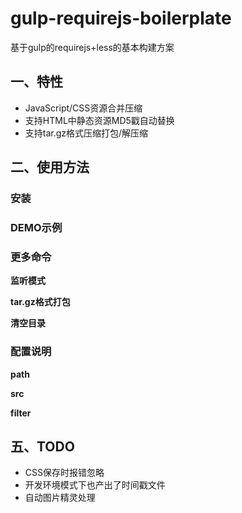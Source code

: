 # gulp-requirejs-boilerplate

基于gulp的requirejs+less的基本构建方案

## 一、特性
* JavaScript/CSS资源合并压缩
* 支持HTML中静态资源MD5戳自动替换
* 支持tar.gz格式压缩打包/解压缩

## 二、使用方法

### 安装

### DEMO示例

### 更多命令

**监听模式**

**tar.gz格式打包**

**清空目录**

### 配置说明

**path**

**src**

**filter**



## 五、TODO
* CSS保存时报错忽略
* 开发环境模式下也产出了时间戳文件
* 自动图片精灵处理


